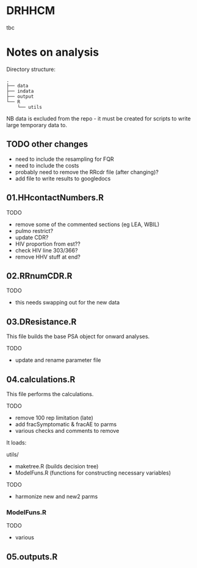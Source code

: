 # DRHHCM
tbc

# Notes on analysis

Directory structure:

```
.
├── data
├── indata
├── output
└── R
    └── utils
```

NB data is excluded from the repo - it must be created for scripts to write large temporary data to.

## TODO other changes
- need to include the resampling for FQR
- need to include the costs
- probably need to remove the RRcdr file (after changing)?
- add file to write results to googledocs


## 01.HHcontactNumbers.R

TODO
- remove some of the commented sections (eg LEA, WBIL)
- pulmo restrict?
- update CDR?
- HIV proportion from est??
- check HIV line 303/366?
- remove HHV stuff at end?

## 02.RRnumCDR.R

TODO
- this needs swapping out for the new data

## 03.DResistance.R

This file builds the base PSA object for onward analyses.

TODO
- update and rename parameter file

## 04.calculations.R

This file performs the calculations. 

TODO
- remove 100 rep limitation (late)
- add fracSymptomatic & fracAE to parms
- various checks and comments to remove

It loads:

utils/
- maketree.R (builds decision tree)
- ModelFuns.R (functions for constructing necessary variables)

TODO
- harmonize new and new2 parms

### ModelFuns.R ###

TODO
- various

## 05.outputs.R ##

